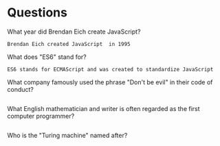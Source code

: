 # Questions

What year did Brendan Eich create JavaScript?

```
Brendan Eich created JavaScript  in 1995
```

What does "ES6" stand for?

```
ES6 stands for ECMAScript and was created to standardize JavaScript
```

What company famously used the phrase "Don't be evil" in their code of conduct?

```

```

What English mathematician and writer is often regarded as the first computer programmer?

```

```

Who is the "Turing machine" named after?

```

```
